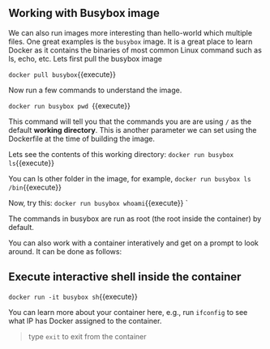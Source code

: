 
## Working with Busybox image

We can also run images more interesting than hello-world which multiple files. One great examples is the `busybox` image. It is a great place to learn Docker as it contains the binaries of most common Linux command such as ls, echo, etc. Lets first pull the busybox image 

`docker pull busybox`{{execute}}

Now run a few commands to understand the image. 

`docker run busybox pwd `{{execute}}

This command will tell you that the commands you are are using `/` as the default **working directory**. This is another parameter we can set using the Dockerfile at the time of building the image. 

Lets see the contents of this working directory:
`docker run busybox ls`{{execute}}

You can ls other folder in the image, for example,
`docker run busybox ls /bin`{{execute}}

Now, try this: 
`docker run busybox whoami`{{execute}}
`

The commands in busybox are run as root (the root inside the container) by default. 


You can also work with a container interatively and get on a prompt to look around. It can be done as follows: 

## Execute interactive shell inside the container

`docker run -it busybox sh`{{execute}}

You can learn more about your container here, e.g., run `ifconfig` to see what IP has Docker assigned to the container. 

>type `exit` to exit from the container



